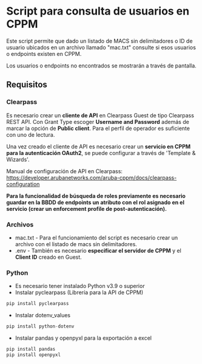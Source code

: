 # Script para consulta de usuarios en CPPM

Este script permite que dado un listado de MACS sin delimitadores o ID de usuario ubicados en un archivo llamado "mac.txt" consulte si esos usuarios o endpoints existen en CPPM.

Los usuarios o endpoints no encontrados se mostrarán a través de pantalla.

## Requisitos

### Clearpass

Es necesario crear un **cliente de API** en Clearpass Guest de tipo Clearpass REST API. Con Grant Type escoger **Username and Password** además de marcar la opción de **Public client**. Para el perfil de operador es suficiente con uno de lectura.

Una vez creado el cliente de API es necesario crear un **servicio en CPPM para la autenticación OAuth2**, se puede configurar a través de 'Template & Wizards'.

Manual de configuración de API en Clearpass: <https://developer.arubanetworks.com/aruba-cppm/docs/clearpass-configuration>

**Para la funcionalidad de búsqueda de roles previamente es necesario guardar en la BBDD de endpoints un atributo con el rol asignado en el servicio (crear un enforcement profile de post-autenticación).**

### Archivos

- mac.txt - Para el funcionamiento del script es necesario crear un archivo con el listado de macs sin delimitadores.
- .env - También es necesario **especificar el servidor de CPPM** y el **Client ID** creado en Guest.

### Python

- Es necesario tener instalado Python v3.9 o superior
- Instalar pyclearpass (Librería para la API de CPPM)

```python
pip install pyclearpass
```
- Instalar dotenv_values

```python
pip install python-dotenv
```
- Instalar pandas y openpyxl para la exportación a excel

```python
pip install pandas
pip install openpyxl
```